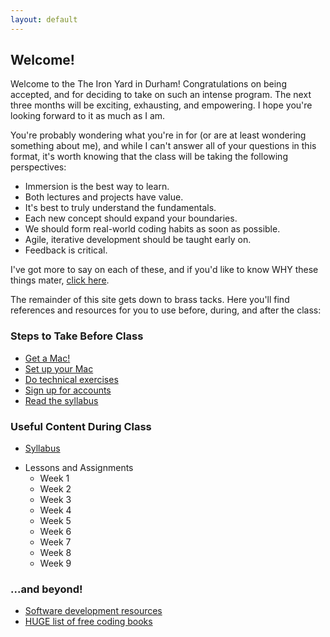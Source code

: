 ```yaml
---
layout: default
---
```


## Welcome!

Welcome to the The Iron Yard in Durham!  Congratulations on being accepted, and for deciding to take on such an intense program.  The next three months will be exciting, exhausting, and empowering.  I hope you're looking forward to it as much as I am.

You're probably wondering what you're in for (or are at least wondering something about me), and while I can't answer all of your questions in this format, it's worth knowing that the class will be taking the following perspectives:

* Immersion is the best way to learn.
* Both lectures and projects have value.
* It's best to truly understand the fundamentals.
* Each new concept should expand your boundaries.
* We should form real-world coding habits as soon as possible.
* Agile, iterative development should be taught early on.
* Feedback is critical.

I've got more to say on each of these, and if you'd like to know WHY these things mater, [click here](/syllabus/values.html).

The remainder of this site gets down to brass tacks.  Here you'll find references and resources for you to use before, during, and after the class:

### Steps to Take Before Class

* [Get a Mac!](/syllabus/mac_specs.html)
* [Set up your Mac](/prework/setup.html)
* [Do technical exercises](/prework/exercises.html)
* [Sign up for accounts](/prework/accounts.html)
* [Read the syllabus](/syllabus/)

### Useful Content During Class

* [Syllabus](/syllabus/)
<!--* [How assignments will work](/syllabus/assignment_approach.html)-->
* Lessons and Assignments
  * Week 1
  * Week 2
  * Week 3
  * Week 4
  * Week 5
  * Week 6
  * Week 7
  * Week 8
  * Week 9

### ...and beyond!

* [Software development resources](/resources/)
* [HUGE list of free coding books](https://github.com/vhf/free-programming-books/blob/master/free-programming-books.md)

